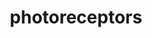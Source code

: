 ---
title: "photoreceptors"
alias: 
type: 
tags:
 - biology
 - sense_organs
created: 2023.01.09 11:15
created_by: Ádám
draft: true
---